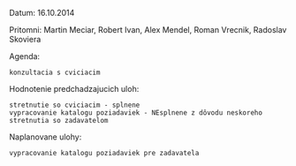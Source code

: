 Datum: 16.10.2014

Pritomni: Martin Meciar, Robert Ivan, Alex Mendel, Roman Vrecnik, Radoslav Skoviera

Agenda:

    konzultacia s cviciacim

Hodnotenie predchadzajucich uloh:

    stretnutie so cviciacim - splnene
    vypracovanie katalogu poziadaviek - NEsplnene z dôvodu neskoreho stretnutia so zadavatelom

Naplanovane ulohy:

    vypracovanie katalogu poziadaviek pre zadavatela
